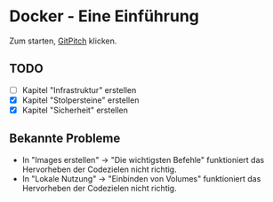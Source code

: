 # Docker - Eine Einführung

Zum starten, [GitPitch](https://gitpitch.com/nilsramsperger/vortrag-docker) klicken.

## TODO

* [ ] Kapitel "Infrastruktur" erstellen
* [x] Kapitel "Stolpersteine" erstellen
* [x] Kapitel "Sicherheit" erstellen

## Bekannte Probleme

* In "Images erstellen" -> "Die wichtigsten Befehle" funktioniert das Hervorheben der Codezielen nicht richtig.
* In "Lokale Nutzung" -> "Einbinden von Volumes" funktioniert das Hervorheben der Codezielen nicht richtig.